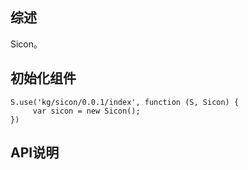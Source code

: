 ## 综述

Sicon。

## 初始化组件
		
    S.use('kg/sicon/0.0.1/index', function (S, Sicon) {
         var sicon = new Sicon();
    })

## API说明
